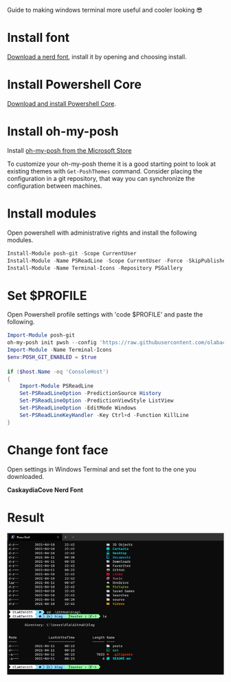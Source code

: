 Guide to making windows terminal more useful and cooler looking 😎

# Install font

[Download a nerd font](https://www.nerdfonts.com/font-downloads), install it by opening and choosing install.


# Install Powershell Core

[Download and install Powershell Core](https://github.com/PowerShell/PowerShell).

# Install oh-my-posh

Install [oh-my-posh from the Microsoft Store](https://apps.microsoft.com/store/detail/XP8K0HKJFRXGCK)

To customize your oh-my-posh theme it is a good starting point to look at existing themes with `Get-PoshThemes` command. Consider placing the configuration in a git repository, that way you can synchronize the configuration between machines.

# Install modules

Open powershell with administrative rights and install the following modules.

```powershell
Install-Module posh-git -Scope CurrentUser
Install-Module -Name PSReadLine -Scope CurrentUser -Force -SkipPublisherCheck
Install-Module -Name Terminal-Icons -Repository PSGallery
```

# Set $PROFILE

Open Powershell profile settings with 'code $PROFILE' and paste the following.

```powershell
Import-Module posh-git
oh-my-posh init pwsh --config 'https://raw.githubusercontent.com/olabacker/ohmyposh/master/config.json' | Invoke-Expression
Import-Module -Name Terminal-Icons
$env:POSH_GIT_ENABLED = $true

if ($host.Name -eq 'ConsoleHost')
{
    Import-Module PSReadLine
    Set-PSReadLineOption -PredictionSource History
    Set-PSReadLineOption -PredictionViewStyle ListView
    Set-PSReadLineOption -EditMode Windows
    Set-PSReadLineKeyHandler -Key Ctrl+d -Function KillLine
}
```

# Change font face

Open settings in Windows Terminal and set the font to the one you downloaded.

**CaskaydiaCove Nerd Font**

# Result

![alt text](images/result.png "Logo Title Text 1")

